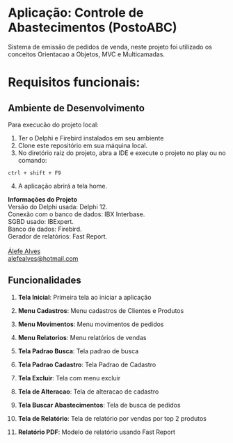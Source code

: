 # Aplicação: Controle de Abastecimentos (PostoABC)

Sistema de emissão de pedidos de venda, neste projeto foi utilizado os conceitos Orientacao a Objetos, MVC e Multicamadas.

# Requisitos funcionais:


## Ambiente de Desenvolvimento

Para execucão do projeto local:

1. Ter o Delphi e Firebird instalados em seu ambiente
2. Clone este repositório em sua máquina local.
3. No diretório raiz do projeto, abra a IDE e execute o projeto no play ou no comando:

```
ctrl + shift + F9
```

4. A aplicação abrirá a tela home.

<b>Informações do Projeto</b>
<br/>
Versão do Delphi usada: Delphi 12.<br/>
Conexão com o banco de dados: IBX Interbase.<br/>
SGBD usado: IBExpert.<br/>
Banco de dados: Firebird.<br/>
Gerador de relatórios: Fast Report.<br/>
<br/>
<a href="https://www.linkedin.com/in/alefe-alves/" target="_blank">Álefe Alves</a><br/>
alefealves@hotmail.com<br/>

## Funcionalidades

1. **Tela Inicial**: Primeira tela ao iniciar a aplicação

2. **Menu Cadastros**: Menu cadastros de Clientes e Produtos

3. **Menu Movimentos**: Menu movimentos de pedidos

4. **Menu Relatorios**: Menu relatórios de vendas

5. **Tela Padrao Busca**: Tela padrao de busca

6. **Tela Padrao Cadastro**: Tela Padrao de Cadastro

7. **Tela Excluir**: Tela com menu excluir

8. **Tela de Alteracao**: Tela de alteracao de cadastro

9. **Tela Buscar Abastecimentos**: Tela de busca de pedidos

10. **Tela de Relatório**: Tela de relatório por vendas por top 2 produtos

11. **Relatório PDF**: Modelo de relatório usando Fast Report



